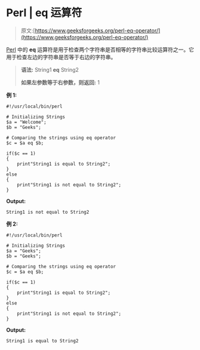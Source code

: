 # Perl | eq 运算符

> 原文:[https://www.geeksforgeeks.org/perl-eq-operator/](https://www.geeksforgeeks.org/perl-eq-operator/)

[Perl](https://www.geeksforgeeks.org/introduction-to-perl/) 中的 **eq** 运算符是用于检查两个字符串是否相等的字符串比较运算符之一。它用于检查左边的字符串是否等于右边的字符串。

> **语法:** String1 **eq** String2
> 
> **如果左参数等于右参数，则返回:** 1

**例 1:**

```
#!/usr/local/bin/perl

# Initializing Strings
$a = "Welcome";
$b = "Geeks";

# Comparing the strings using eq operator
$c = $a eq $b;

if($c == 1)
{
    print"String1 is equal to String2";
}
else
{
    print"String1 is not equal to String2";
}
```

**Output:**

```
String1 is not equal to String2

```

**例 2:**

```
#!/usr/local/bin/perl

# Initializing Strings
$a = "Geeks";
$b = "Geeks";

# Comparing the strings using eq operator
$c = $a eq $b;

if($c == 1)
{
    print"String1 is equal to String2";
}
else
{
    print"String1 is not equal to String2";
}
```

**Output:**

```
String1 is equal to String2

```